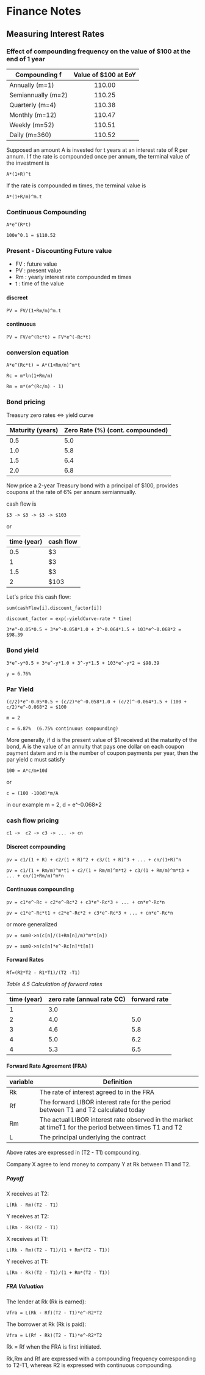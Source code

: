 
# Finance Notes

## 


## Measuring Interest Rates


### Effect of compounding frequency on the value of $100 at the end of 1 year

| Compounding f       | Value of $100 at EoY |
| ------------------- |:--------------------:|
| Annually (m=1)      | 110.00               |
| Semiannually (m=2)  | 110.25               |
| Quarterly (m=4)     | 110.38               |
| Monthly (m=12)      | 110.47               |
| Weekly (m=52)       | 110.51               |
| Daily (m=360)       | 110.52               |


Supposed an amount A is invested for t years at an interest rate of R per annum. I f the rate is compounded once per annum, the terminal value of the investment is

    A*(1+R)^t

If the rate is compounded m times, the terminal value is

    A*(1+R/m)^m.t

### Continuous Compounding

    A*e^(R*t)

    100e^0.1 = $110.52


### Present - Discounting Future value

* FV : future value
* PV : present value
* Rm : yearly interest rate compounded m times
* t : time of the value 

#### discreet

    PV = FV/(1+Rm/m)^m.t

#### continuous

    PV = FV/e^(Rc*t) = FV*e^(-Rc*t)

### conversion equation

    A*e^(Rc*t) = A*(1+Rm/m)^m*t

    Rc = m*ln(1+Rm/m)

    Rm = m*(e^(Rc/m) - 1)

### Bond pricing

Treasury zero rates <=> yield curve

| Maturity (years) | Zero Rate (%) (cont. compounded) |
| ---------------- | -------------------------------- |
| 0.5              | 5.0                              |
| 1.0              | 5.8                              |
| 1.5              | 6.4                              |
| 2.0              | 6.8                              |


Now price a 2-year Treasury bond with a principal of $100, provides  coupons at the rate of 6% per annum semiannually.

cash flow is

    $3 -> $3 -> $3 -> $103

or

| time (year) | cash flow |
| ----------- | --------- |
| 0.5         | $3        |
| 1           | $3        |
| 1.5         | $3        |
| 2           | $103      |

Let's price this cash flow:

    sum(cashFlow[i].discount_factor[i])

    discount_factor = exp(-yieldCurve-rate * time)

    3*e^-0.05*0.5 + 3*e^-0.058*1.0 + 3^-0.064*1.5 + 103*e^-0.068*2 = $98.39

### Bond yield

    3*e^-y*0.5 + 3*e^-y*1.0 + 3^-y*1.5 + 103*e^-y*2 = $98.39

    y = 6.76%

### Par Yield


    (c/2)*e^-0.05*0.5 + (c/2)*e^-0.058*1.0 + (c/2)^-0.064*1.5 + (100 + c/2)*e^-0.068*2 = $100

    m = 2

    c = 6.87%  (6.75% continuous compounding)

More generally, if d is the present value of $1 received at the maturity of the bond, A is the value of an annuity that pays one dollar on each coupon payment datem and m is the number of coupon payments per year, then the par yield c must satisfy

    100 = A*c/m+10d

or

    c = (100 -100d)*m/A

in our example m = 2, d = e^-0.068*2

### cash flow pricing

    c1 ->  c2 -> c3 -> ... -> cn

#### Discreet compounding

    pv = c1/(1 + R) + c2/(1 + R)^2 + c3/(1 + R)^3 + ... + cn/(1+R)^n

    pv = c1/(1 + Rm/m)^m*t1 + c2/(1 + Rm/m)^m*t2 + c3/(1 + Rm/m)^m*t3 + ... + cn/(1+Rm/m)^m*n

#### Continuous compounding

    pv = c1*e^-Rc + c2*e^-Rc*2 + c3*e^-Rc*3 + ... + cn*e^-Rc*n

    pv = c1*e^-Rc*t1 + c2*e^-Rc*2 + c3*e^-Rc*3 + ... + cn*e^-Rc*n


or more generalized

    pv = sum0->n(c[n]/(1+Rm[n]/m)^m*t[n])

    pv = sum0->n(c[n]*e^-Rc[n]*t[n])

#### Forward Rates

    Rf=(R2*T2 - R1*T1)/(T2 -T1)

*Table 4.5 Calculation of forward rates*

| time (year) | zero rate (annual rate CC)  | forward rate |
| ----------- | --------------------------- | ------------ |
| 1           | 3.0                         |              |
| 2           | 4.0                         | 5.0          |
| 3           | 4.6                         | 5.8          |
| 4           | 5.0                         | 6.2          |
| 4           | 5.3                         | 6.5          |

#### Forward Rate Agreement (FRA)

| variable    | Definition                                                                                             |
| ----------- | ------------------------------------------------------------------------------------------------------ |
| Rk          | The rate of interest agreed to in the FRA                                                              |
| Rf          | The forward LIBOR interest rate for the period between T1 and T2 calculated today                      |
| Rm          | The actual LIBOR interest rate observed in the market at timeT1 for the period between times T1 and T2 |
| L           | The principal underlying the contract                                                                  |

Above rates are expressed in (T2 - T1) compounding.

Company X agree to lend money to company Y at Rk between T1 and T2.


##### Payoff

X receives at T2:

    L(Rk - Rm)(T2 - T1)

Y receives at T2:

    L(Rm - Rk)(T2 - T1)


X receives at T1:

    L(Rk - Rm)(T2 - T1)/(1 + Rm*(T2 - T1))

Y receives at T1:

    L(Rm - Rk)(T2 - T1)/(1 + Rm*(T2 - T1))


##### FRA Valuation

The lender at Rk (Rk is earned):

    Vfra = L(Rk - Rf)(T2 - T1)*e^-R2*T2

The borrower at Rk (Rk is paid):

    Vfra = L(Rf - Rk)(T2 - T1)*e^-R2*T2


Rk = Rf when the FRA is first initiated.

Rk,Rm and Rf are expressed with a compounding frequency corresponding to T2-T1, whereas R2 is expressed with continuous compounding.

